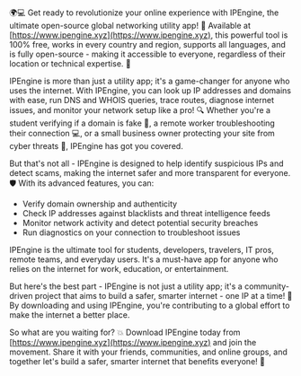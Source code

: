 🌍💻 Get ready to revolutionize your online experience with IPEngine, the ultimate open-source global networking utility app! 🚀 Available at [https://www.ipengine.xyz](https://www.ipengine.xyz), this powerful tool is 100% free, works in every country and region, supports all languages, and is fully open-source - making it accessible to everyone, regardless of their location or technical expertise. 💪

IPEngine is more than just a utility app; it's a game-changer for anyone who uses the internet. With IPEngine, you can look up IP addresses and domains with ease, run DNS and WHOIS queries, trace routes, diagnose internet issues, and monitor your network setup like a pro! 🔍 Whether you're a student verifying if a domain is fake 🤔, a remote worker troubleshooting their connection 💻, or a small business owner protecting your site from cyber threats 💸, IPEngine has got you covered.

But that's not all - IPEngine is designed to help identify suspicious IPs and detect scams, making the internet safer and more transparent for everyone. 🛡️ With its advanced features, you can:

* Verify domain ownership and authenticity
* Check IP addresses against blacklists and threat intelligence feeds
* Monitor network activity and detect potential security breaches
* Run diagnostics on your connection to troubleshoot issues

IPEngine is the ultimate tool for students, developers, travelers, IT pros, remote teams, and everyday users. It's a must-have app for anyone who relies on the internet for work, education, or entertainment.

But here's the best part - IPEngine is not just a utility app; it's a community-driven project that aims to build a safer, smarter internet - one IP at a time! 🌈 By downloading and using IPEngine, you're contributing to a global effort to make the internet a better place.

So what are you waiting for? 💥 Download IPEngine today from [https://www.ipengine.xyz](https://www.ipengine.xyz) and join the movement. Share it with your friends, communities, and online groups, and together let's build a safer, smarter internet that benefits everyone! 🌟